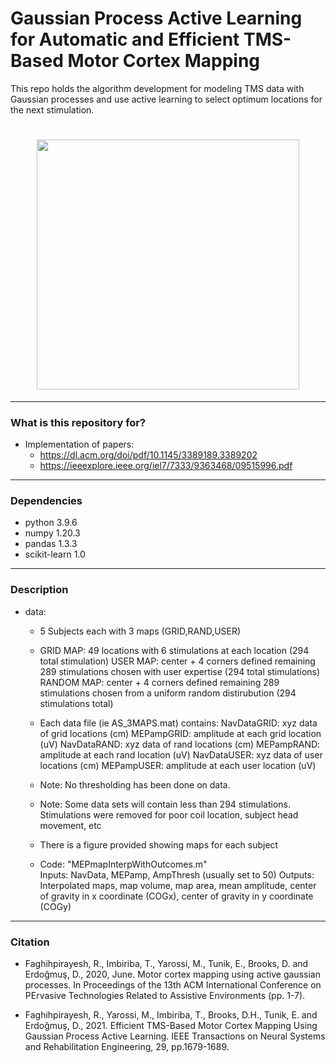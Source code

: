 # Gaussian Process Active Learning for Automatic and Efficient TMS-Based Motor Cortex Mapping

This repo holds the algorithm development for modeling TMS data with 
Gaussian processes and use active learning to select optimum locations 
for the next stimulation.

<h1 align="center">
<img src="https://github.com/neu-spiral/ActiveLearningGP-TMSMapping/blob/master/figures/animation.gif" data-canonical-src="https://gyazo.com/eb5c5741b6a9a16c692170a41a49c858.png" width="420" height="400" />
</h1>

****
### What is this repository for? ###

* Implementation of papers:
  * https://dl.acm.org/doi/pdf/10.1145/3389189.3389202
  * https://ieeexplore.ieee.org/iel7/7333/9363468/09515996.pdf
****
### Dependencies ###

* python 3.9.6
* numpy 1.20.3
* pandas 1.3.3
* scikit-learn 1.0

****
### Description ###

* data:
  * 5 Subjects each with 3 maps (GRID,RAND,USER)
  * GRID MAP: 49 locations with 6 stimulations at each location (294 total stimulation)
  USER MAP: center + 4 corners defined remaining 289 stimulations chosen with user expertise (294 total stimulations)
  RANDOM MAP: center + 4 corners defined remaining 289 stimulations chosen from a uniform random distirubution (294 stimulations total)

  * Each data file (ie AS_3MAPS.mat) contains:
  NavDataGRID: xyz data of grid locations (cm)
  MEPampGRID: amplitude at each grid location (uV)
  NavDataRAND: xyz data of rand locations (cm)
  MEPampRAND: amplitude at each rand location (uV)
  NavDataUSER: xyz data of user locations (cm)
  MEPampUSER: amplitude at each user location (uV)

  * Note: No thresholding has been done on data. 
  * Note: Some data sets will contain less than 294 stimulations. Stimulations were removed for poor coil location, subject head movement, etc
  
  * There is a figure provided showing maps for each subject
  * Code: 
"MEPmapInterpWithOutcomes.m"  
Inputs: NavData, MEPamp, AmpThresh (usually set to 50)
Outputs: Interpolated maps, map volume, map area, mean amplitude, center of gravity in x coordinate (COGx), center of gravity in y coordinate (COGy)








****
 
### Citation ###
* Faghihpirayesh, R., Imbiriba, T., Yarossi, M., Tunik, E., Brooks, D. and Erdoğmuş, D., 2020, June. Motor cortex mapping using active gaussian processes. In Proceedings of the 13th ACM International Conference on PErvasive Technologies Related to Assistive Environments (pp. 1-7).


* Faghihpirayesh, R., Yarossi, M., Imbiriba, T., Brooks, D.H., Tunik, E. and Erdoğmuş, D., 2021. Efficient TMS-Based Motor Cortex Mapping Using Gaussian Process Active Learning. IEEE Transactions on Neural Systems and Rehabilitation Engineering, 29, pp.1679-1689.

